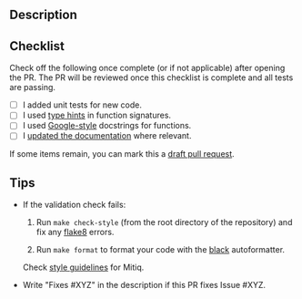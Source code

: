 Description
-----------



Checklist
-----------

Check off the following once complete (or if not applicable) after opening the PR. The PR will be reviewed once this checklist is complete and all tests are passing.

- [ ] I added unit tests for new code.
- [ ] I used [type hints](https://www.python.org/dev/peps/pep-0484/) in function signatures.
- [ ] I used [Google-style](https://sphinxcontrib-napoleon.readthedocs.io/en/latest/example_google.html) docstrings for functions.
- [ ] I [updated the documentation](../blob/master/docs/CONTRIBUTING_DOCS.md) where relevant.

If some items remain, you can mark this a [draft pull request](https://github.blog/2019-02-14-introducing-draft-pull-requests/).

Tips
----

- If the validation check fails:

    1. Run `make check-style` (from the root directory
  of the repository) and fix any [flake8](http://flake8.pycqa.org) errors.

    2. Run `make format` to format your code with the [black](https://black.readthedocs.io/en/stable/index.html)
  autoformatter.

  Check [style guidelines](https://mitiq.readthedocs.io/en/stable/contributing.html#style-guidelines) for Mitiq.
  
- Write "Fixes #XYZ" in the description if this PR fixes Issue #XYZ.
